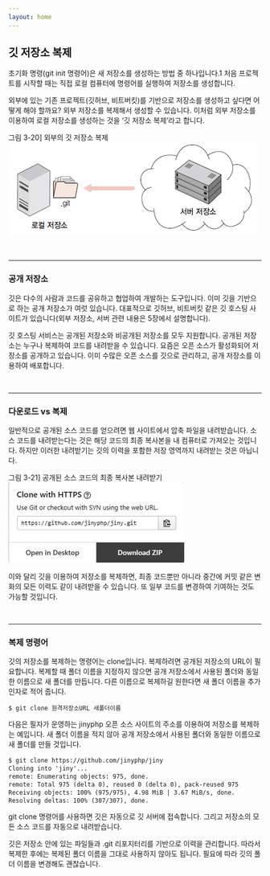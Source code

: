 ```yaml
---
layout: home
---
```

## 깃 저장소 복제
초기화 명령(git init 명령어)은 새 저장소를 생성하는 방법 중 하나입니다.1 처음 프로젝트를 시작할 때는 직접 로컬 컴퓨터에 명령어를 실행하여 저장소를 생성합니다.

외부에 있는 기존 프로젝트(깃허브, 비트버킷)를 기반으로 저장소를 생성하고 싶다면 어떻게 해야 할까요? 외부 저장소를 복제해서 생성할 수 있습니다. 이처럼 외부 저장소를 이용하여 로컬 저장소를 생성하는 것을 ‘깃 저장소 복제’라고 합니다.

그림 3-20] 외부의 깃 저장소 복제  
![](./img/03-20.jpg)  

<br>
<hr>

### 공개 저장소
깃은 다수의 사람과 코드를 공유하고 협업하여 개발하는 도구입니다. 이미 깃을 기반으로 하는 공개 저장소가 여럿 있습니다. 대표적으로 깃허브, 비트버킷 같은 깃 호스팅 사이트가 있습니다(외부 저장소, 서버 관련 내용은 5장에서 설명합니다).  

깃 호스팅 서비스는 공개된 저장소와 비공개된 저장소를 모두 지원합니다. 공개된 저장소는 누구나 복제하여 코드를 내려받을 수 있습니다. 요즘은 오픈 소스가 활성화되어 저장소를 공개하고 있습니다. 이미 수많은 오픈 소스를 깃으로 관리하고, 공개 저장소를 이용하여 배포합니다.  

<br>
<hr>

### 다운로드 vs 복제
일반적으로 공개된 소스 코드를 얻으려면 웹 사이트에서 압축 파일을 내려받습니다. 소스 코드를 내려받는다는 것은 해당 코드의 최종 복사본을 내 컴퓨터로 가져오는 것입니다. 하지만 이러한 내려받기는 깃의 이력을 포함한 저장 영역까지 내려받는 것은 아닙니다.  

그림 3-21] 공개된 소스 코드의 최종 복사본 내려받기  
![](./img/03-21.jpg) 

이와 달리 깃을 이용하여 저장소를 복제하면, 최종 코드뿐만 아니라 중간에 커밋 같은 변화의 모든 이력도 같이 내려받을 수 있습니다. 또 일부 코드를 변경하여 기여하는 것도 가능할 것입니다.  

<br>
<hr>

### 복제 명령어
깃의 저장소를 복제하는 명령어는 clone입니다. 복제하려면 공개된 저장소의 URL이 필요합니다. 복제할 때 폴더 이름을 지정하지 않으면 공개 저장소에서 사용된 폴더와 동일한 이름으로 새 폴더를 만듭니다. 다른 이름으로 복제하길 원한다면 새 폴더 이름을 추가 인자로 적어 줍니다.  

```
$ git clone 원격저장소URL 새폴더이름
```
 
다음은 필자가 운영하는 jinyphp 오픈 소스 사이트의 주소를 이용하여 저장소를 복제하는 예입니다. 새 폴더 이름을 적지 않아 공개 저장소에서 사용된 폴더와 동일한 이름으로 새 폴더를 만들 것입니다.  

```
$ git clone https://github.com/jinyphp/jiny
Cloning into 'jiny'...
remote: Enumerating objects: 975, done.
remote: Total 975 (delta 0), reused 0 (delta 0), pack-reused 975
Receiving objects: 100% (975/975), 4.98 MiB | 3.67 MiB/s, done.
Resolving deltas: 100% (307/307), done.
```

git clone 명령어를 사용하면 깃은 자동으로 깃 서버에 접속합니다. 그리고 저장소의 모든 소스 코드를 자동으로 내려받습니다.  

깃은 저장소 안에 있는 파일들과 .git 리포지터리를 기반으로 이력을 관리합니다. 따라서 복제한 후에는 복제된 폴더 이름을 그대로 사용하지 않아도 됩니다. 필요에 따라 깃의 폴더 이름을 변경해도 괜찮습니다.  

<br><br>